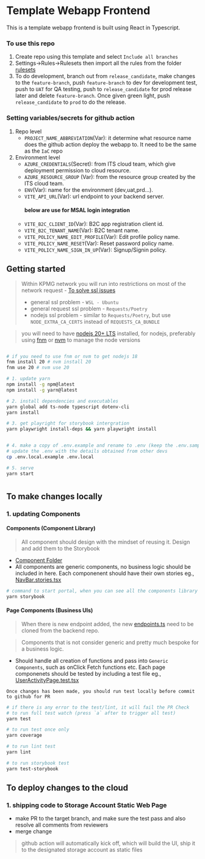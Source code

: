# Template Webapp Frontend

This is a template webapp frontend is built using React in Typescript.

### To use this repo

1. Create repo using this template and select `Include all branches`
2. Settings->Rules->Rulesets then import all the rules from the folder [rulesets](./rulesets)
3. To do development, branch out from `release_candidate`, make changes to the `feature-branch`, push `feature-branch` to dev for development test, push to `UAT` for QA testing, push to `release_candidate` for prod release later and delete `feature-branch`. Once given green light, push `release_candidate` to `prod` to do the release.

### Setting variables/secrets for github action

1. Repo level
   - `PROJECT_NAME_ABBREVIATION`(Var): it determine what resource name does the github action deploy the webapp to. It need to be the same as the `IaC` repo
2. Environment level
   - `AZURE_CREDENTIALS`(Secret): from ITS cloud team, which give deployment permission to cloud resource.
   - `AZURE_RESOURCE_GROUP` (Var): from the resource group created by the ITS cloud team.
   - `ENV`(Var): name for the environment (dev,uat,prd...).
   - `VITE_API_URL`(Var): url endpoint to your backend server.
     #### below are use for MSAL login integration
   - `VITE_B2C_CLIENT_ID`(Var): B2C app registration client id.
   - `VITE_B2C_TENANT_NAME`(Var): B2C tenant name.
   - `VITE_POLICY_NAME_EDIT_PROFILE`(Var): Edit profile policy name.
   - `VITE_POLICY_NAME_RESET`(Var): Reset password policy name.
   - `VITE_POLICY_NAME_SIGN_IN_UP`(Var): Signup/Signin policy.

## Getting started

> Within KPMG network you will run into restrictions on most of the network request - [To solve ssl issues](https://dlh-portal.kpmg.co.nz/docs/docs/Guides%20and%20Training/KPMG/certs#wsl---ubuntu)
>
> - general ssl problem - `WSL - Ubuntu`
> - general request ssl problem - `Requests/Poetry`
> - nodejs ssl problem - similar to `Requests/Poetry`, but use `NODE_EXTRA_CA_CERTS` instead of `REQUESTS_CA_BUNDLE`

> you will need to have [nodejs 20+ LTS](https://www.digitalocean.com/community/tutorials/how-to-install-node-js-on-ubuntu-20-04) installed, for nodejs, preferably using [fnm](https://github.com/Schniz/fnm) or [nvm](https://github.com/nvm-sh/nvm) to manage the node versions

```bash

# if you need to use fnm or nvm to get nodejs 18
fnm install 20 # nvm install 20
fnm use 20 # nvm use 20

# 1. update yarn
npm install -g npm@latest
npm install -g yarn@latest

# 2. install dependencies and executables
yarn global add ts-node typescript dotenv-cli
yarn install

# 3. get playright for storybook intergration
yarn playwright install-deps && yarn playwright install


# 4. make a copy of .env.example and rename to .env (keep the .env.sample as it is and dont modify it)
# update the .env with the details obtained from other devs
cp .env.local.example .env.local

# 5. serve
yarn start
```

#

## To make changes locally

### 1. updating Components

#### Components (Component Library)

> All component should design with the mindset of reusing it. Design and add them to the Storybook

- [Component Folder](src/components)
- All components are generic components, no business logic should be included in here. Each componenent should have their own stories eg., [NavBar.stories.tsx](src/components/global/__stories__/NavBar.stories.tsx)

```bash
# command to start portal, when you can see all the components library object and develop stories for your generic component
yarn storybook
```

#### Page Components (Business UIs)

> When there is new endpoint added, the new [endpoints.ts](src/shared/endpoints.ts) need to be cloned from the backend repo.

> Components that is not consider generic and pretty much bespoke for a business logic.

- Should handle all creation of functions and pass into `Generic Components`, such as onClick Fetch functions etc. Each page componenets should be tested by including a test file eg., [UserActivityPage.test.tsx](src/pages/__tests__/UserActivityPage.test.tsx)

`Once changes has been made, you should run test locally before commit to github for PR`

```bash
# if there is any error to the test/lint, it will fail the PR Check
# to run full test watch (press `a` after to trigger all test)
yarn test

# to run test once only
yarn coverage

# to run lint test
yarn lint

# to run storybook test
yarn test-storybook
```

##

## To deploy changes to the cloud

### 1. shipping code to Storage Account Static Web Page

- make PR to the target branch, and make sure the test pass and also resolve all comments from reviewers
- merge change

> github action will automatically kick off, which will build the UI, ship it to the designated storage account as static files
